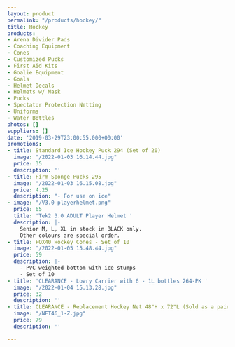 ```yaml
---
layout: product
permalink: "/products/hockey/"
title: Hockey
products:
- Arena Divider Pads
- Coaching Equipment
- Cones
- Customized Pucks
- First Aid Kits
- Goalie Equipment
- Goals
- Helmet Decals
- Helmets w/ Mask
- Pucks
- Spectator Protection Netting
- Uniforms
- Water Bottles
photos: []
suppliers: []
date: '2019-03-29T23:00:55.000+00:00'
promotions:
- title: Standard Ice Hockey Puck 294 (Set of 20)
  image: "/2022-01-03 16.14.44.jpg"
  price: 35
  description: ''
- title: Firm Sponge Pucks 295
  image: "/2022-01-03 16.15.08.jpg"
  price: 4.25
  description: "- For use on ice"
- image: "/V3.0 playerhelmet.png"
  price: 65
  title: 'Tek2 3.0 ADULT Player Helmet '
  description: |-
    Senior M, L, XL in stock in BLACK only.
    Other colours are special order.
- title: FOX40 Hockey Cones - Set of 10
  image: "/2022-01-05 15.48.44.jpg"
  price: 59
  description: |-
    - PVC weighted bottom with ice stumps
    - Set of 10
- title: 'CLEARANCE - Lowry Carrier with 6 - 1L bottles 264-PK '
  image: "/2022-01-04 15.13.28.jpg"
  price: 32
  description: ''
- title: CLEARANCE - Replacement Hockey Net 48"H x 72"L (Sold as a pair)
  image: "/NET46_1-Z.jpg"
  price: 79
  description: ''

---
```

